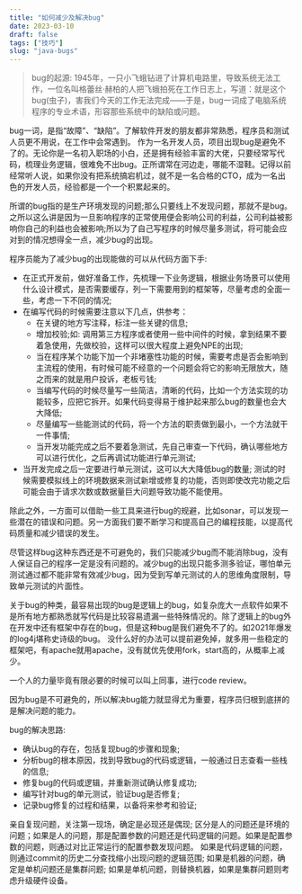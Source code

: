 ```yaml
---
title: "如何减少及解决bug"
date: 2023-03-10
draft: false
tags: ["技巧"]
slug: "java-bugs"
---
```


> bug的起源: 
> 1945年，一只小飞蛾钻进了计算机电路里，导致系统无法工作，一位名叫格蕾丝·赫柏的人把飞蛾拍死在工作日志上，写道：就是这个 bug(虫子)，害我们今天的工作无法完成——于是，bug一词成了电脑系统程序的专业术语，形容那些系统中的缺陷或问题。

bug一词，是指“故障”、“缺陷”。了解软件开发的朋友都非常熟悉，程序员和测试人员更不用说，在工作中会常遇到。 作为一名开发人员，项目出现bug是避免不了的。无论你是一名初入职场的小白，还是拥有经验丰富的大佬，只要经常写代码，梳理业务逻辑，很难免不出bug。正所谓常在河边走，哪能不湿鞋。记得以前经常听人说，如果你没有把系统搞宕机过，就不是一名合格的CTO，成为一名出色的开发人员，经验都是一个一个积累起来的。

所谓的bug指的是生产环境发现的问题;那么只要线上不发现问题，那就不是bug。之所以这么讲是因为一旦影响程序的正常使用便会影响公司的利益，公司利益被影响你自己的利益也会被影响;所以为了自己写程序的时候尽量多测试，将可能会应对到的情况想得全一点，减少bug的出现。

程序员能为了减少bug的出现能做的可以从代码方面下手:
- 在正式开发前，做好准备工作，先梳理一下业务逻辑，根据业务场景可以使用什么设计模式，是否需要缓存，列一下需要用到的框架等，尽量考虑的全面一些，考虑一下不同的情况;
- 在编写代码的时候需要注意以下几点，供参考：
    - 在关键的地方写注释，标注一些关键的信息;
    - 增加校验;如: 调用第三方程序或者使用一些中间件的时候，拿到结果不要着急使用，先做校验，这样可以很大程度上避免NPE的出现;
    - 当在程序某个功能下加一个非堵塞性功能的时候，需要考虑是否会影响到主流程的使用，有时候可能不经意的一个问题会将它的影响无限放大，随之而来的就是用户投诉，老板亏钱;
    - 当编写代码的时候尽量写一些简洁，清晰的代码，比如一个方法实现的功能较多，应把它拆开。如果代码变得易于维护起来那么bug的数量也会大大降低;
    - 尽量编写一些能测试的代码，将一个方法的职责做到最小，一个方法就干一件事情;
    - 当开发功能完成之后不要着急测试，先自己审查一下代码，确认哪些地方可以进行优化，之后再调试功能进行单元测试;
- 当开发完成之后一定要进行单元测试，这可以大大降低bug的数量; 测试的时候需要模拟线上的环境数据来测试新增或修复的功能，否则即使改完功能之后可能会由于请求次数或数据量巨大问题导致功能不能使用。

除此之外，一方面可以借助一些工具来进行bug的规避，比如sonar，可以发现一些潜在的错误和问题。另一方面我们要不断学习和提高自己的编程技能，以提高代码质量和减少错误的发生。

尽管这样bug这种东西还是不可避免的，我们只能减少bug而不能消除bug，没有人保证自己的程序一定是没有问题的。减少bug的出现只能多测多验证，哪怕单元测试通过都不能非常有效减少bug，因为受到写单元测试的人的思维角度限制，导致单元测试的片面性。

关于bug的种类，最容易出现的bug是逻辑上的bug，如复杂庞大一点软件如果不是所有地方都熟悉就写代码是比较容易遗漏一些特殊情况的。除了逻辑上的bug外在开发中还有框架中存在的bug，但是这种bug是我们避免不了的。如2021年爆发的log4j堪称史诗级的bug。
没什么好的办法可以提前避免掉，就多用一些稳定的框架吧，有apache就用apache，没有就优先使用fork，start高的，从概率上减少。

一个人的力量毕竟有限必要的时候可以叫上同事，进行code review。

因为bug是不可避免的，所以解决bug能力就显得尤为重要，程序员归根到底拼的是解决问题的能力。

bug的解决思路:
- 确认bug的存在，包括复现bug的步骤和现象;
- 分析bug的根本原因，找到导致bug的代码或逻辑，一般通过日志查看一些栈的信息;
- 修复bug的代码或逻辑，并重新测试确认修复成功;
- 编写针对bug的单元测试，验证bug是否修复;
- 记录bug修复的过程和结果，以备将来参考和验证;

亲自复现问题，关注第一现场，确定是必现还是偶现; 区分是人的问题还是环境的问题；如果是人的问题，那是配置参数的问题还是代码逻辑的问题。如果是配置参数的问题，则通过对比正常运行的配置参数发现问题。
如果是代码逻辑的问题，则通过commit的历史二分查找缩小出现问题的逻辑范围; 如果是机器的问题，确定是单机问题还是集群问题; 如果是单机问题，则替换机器，如果是集群问题则考虑升级硬件设备。





